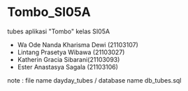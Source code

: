 # Tombo_SI05A
tubes aplikasi "Tombo" kelas SI05A
- Wa Ode Nanda Kharisma Dewi (21103107)
- Lintang Prasetya Wibawa (21103027)
- Katherin Gracia Sibarani(21103093)
- Ester Anastasya Sagala (21103106)

note : file name dayday_tubes / database name db_tubes.sql
